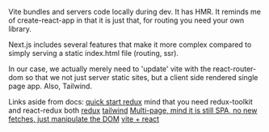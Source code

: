 Vite bundles and servers code locally during dev. It has HMR. It reminds me of create-react-app in that it is just that, for routing you need your own library.

Next.js includes several features that make it more complex compared to simply serving a static index.html file (routing, ssr).

In our case, we actually merely need to 'update' vite with the react-router-dom so that we not just server static sites, but a client side rendered single page app. Also, Tailwind.


Links aside from docs:
[quick start redux](https://redux-toolkit.js.org/tutorials/quick-start) mind that you need redux-toolkit and react-redux both
[redux](https://medium.com/@ishdagnesh/how-to-use-react-vite-js-with-redux-0aaf60835052)
[tailwind](https://www.youtube.com/watch?v=3YNijcxYvPk)
[Multi-page, mind it is still SPA, no new fetches, just manipulate the DOM](https://www.youtube.com/watch?v=p8ZjHpMo-E4)
[vite + react](https://medium.com/@galohernandez/vite-react-react-router-dom-the-latest-way-312ee887197e)
